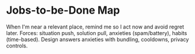 # Jobs-to-be-Done Map

When I'm near a relevant place, remind me so I act now and avoid regret later.
Forces: situation push, solution pull, anxieties (spam/battery), habits (time-based).
Design answers anxieties with bundling, cooldowns, privacy controls.